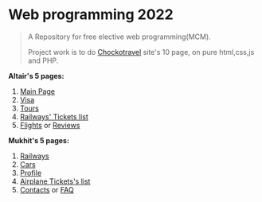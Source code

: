 # Web programming 2022
 > A Repository for free elective web programming(MCM).
>
> Project work is to do [Chockotravel](https://www.chocotravel.com/ru) site's 10 page, on pure html,css,js and PHP.

**Altair's 5 pages:**
1. [Main Page](https://www.chocotravel.com/ru)
2. [Visa](https://www.chocotravel.com/ru/visa)
3. [Tours](https://www.chocotravel.com/ru/tours)
4. [Railways' Tickets list](https://www.chocotravel.com/ru/search?dest=2700000-2700770&search=1&railways=1&is_kant=1&is_refundable_only=0#params=27000002700770:18112022:2:1-0-0-0:1:0)
5. [Flights](https://www.chocotravel.com/ru/flights) or [Reviews](https://www.chocotravel.com/ru/feedback)

**Mukhit's 5 pages:**
1. [Railways](https://www.chocotravel.com/ru/railways)
2. [Cars](https://www.chocotravel.com/ru/rentalcars)
3. [Profile](https://www.chocotravel.com/cabinet)
4. [Airplane Tickets's list](https://www.chocotravel.com/ru/search?dest=ALA-NQZ-ALA&search=1&is_refundable_only=0#params=ALANQZ-NQZALA:08112022-18112022:2:1-0-0-0:3:0)
5. [Contacts](https://www.chocotravel.com/ru/contacts) or [FAQ](https://www.chocotravel.com/ru/faq)